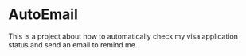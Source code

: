 # AutoEmail
 This is a project about how to automatically check my visa application status and send an email to remind me.
